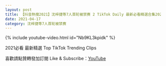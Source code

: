 ```yaml
---
layout: post
title: 【抖音熱搜2021】沈梓捷等7人首轮被禁赛 2 TikTok Daily 最新必看精選合集2021 04 17
date: 2021-04-17
category: 沈梓捷等7人首轮被禁赛
---
```


{% include youtube-video.html id="Nb9KL3kpidk" %}

2021必看 最新精選 Top TikTok Trending Clips

喜歡請點贊轉發加訂閱 Like & Subscribe：[YouTube](https://www.youtube.com/channel/UCAoR7VcanIPd04uEq_GIylA/videos)

